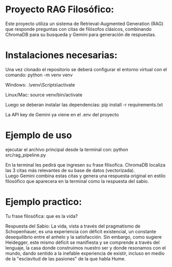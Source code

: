 # Proyecto RAG Filosófico:

Este proyecto utiliza un sistema de Retrieval-Augmented Generation (RAG) que responde preguntas con citas de filósofos clásicos, combinando ChromaDB para su busqueda y Gemini para generación de respuestas.

# Instalaciones necesarias:

Una vez clonado el repositorio se deberá configurar el entorno virtual con el comando:
python -m venv venv  
  
Windows:
.\venv\Scripts\activate  

  
Linux/Mac:
source venv/bin/activate

Luego se deberan instalar las dependencias:
pip install -r requirements.txt

La API key de Gemini ya viene en el .env del proyecto

# Ejemplo de uso
ejecutar el archivo principal desde la terminal con:
python src/rag_pipeline.py

En la terminal les pedirá que ingresen su frase filisofica.
ChromaDB localiza las 3 citas más relevantes de su base de datos (vectorizada).  
Luego Gemini combina estas citas y genera una respuesta original en estilo filosófico que aparecera en la terminal como la respuesta del sabio.  

# Ejemplo practico: 
Tu frase filosófica: que es la vida?

Respuesta del Sabio:
La vida, vista a través del pragmatismo de Schopenhauer, es una experiencia con déficit existencial, un constante desequilibrio entre el anhelo y la satisfacción. 
Sin embargo, como sugiere Heidegger, este mismo déficit se manifiesta y se comprende a través del lenguaje, la casa donde construimos nuestro ser y donde resonamos con el mundo, 
dando sentido a la inefable experiencia de existir, incluso en medio de la  "esclavitud de las pasiones"  de la que habla Hume.
